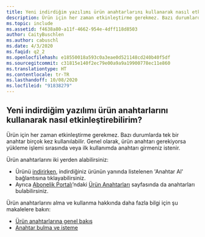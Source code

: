 ```yaml
---
title: Yeni indirdiğim yazılımı ürün anahtarlarını kullanarak nasıl etkinleştirebilirim?
description: Ürün için her zaman etkinleştirme gerekmez. Bazı durumlarda tek bir anahtar birçok kez kullanılabilir. Genel olarak, ürün anahtarı...
ms.topic: include
ms.assetid: f4638a80-a11f-4662-954e-4dff118d8503
author: CaityBuschlen
ms.author: cabuschl
ms.date: 4/3/2020
ms.faqid: q2_2
ms.openlocfilehash: e18550018a593c0a3eae0d521148cd240b40f5df
ms.sourcegitcommit: c31815e140f2ec79e00a9a9a19900778ec11e860
ms.translationtype: HT
ms.contentlocale: tr-TR
ms.lasthandoff: 10/08/2020
ms.locfileid: "91838279"
---
```

## <a name="how-do-i-activate-the-software-i-just-downloaded-using-product-keys"></a>Yeni indirdiğim yazılımı ürün anahtarlarını kullanarak nasıl etkinleştirebilirim?

Ürün için her zaman etkinleştirme gerekmez. Bazı durumlarda tek bir anahtar birçok kez kullanılabilir. Genel olarak, ürün anahtarı gerekiyorsa yükleme işlemi sırasında veya ilk kullanımda anahtarı girmeniz istenir.

Ürün anahtarlarını iki yerden alabilirsiniz:

- Ürünü [indirirken](https://my.visualstudio.com/downloads), indirdiğiniz ürünün yanında listelenen \'Anahtar Al\' bağlantısına tıklayabilirsiniz.
- Ayrıca [Abonelik Portalı](https://my.visualstudio.com/benefits)’ndaki [Ürün Anahtarları](https://my.visualstudio.com/ProductKeys) sayfasında da anahtarları bulabilirsiniz.

Ürün anahtarlarını alma ve kullanma hakkında daha fazla bilgi için şu makalelere bakın:

- [Ürün anahtarlarına genel bakış](../../../../product-keys.md)
- [Anahtar bulma ve isteme](../../../../find-keys.md)